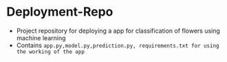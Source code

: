 # Deployment-Repo
- Project repository for deploying a app for classification of flowers using machine learning
- Contains ```app.py,model.py,prediction.py, requirements.txt for using the working of the app```
